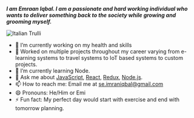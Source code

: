 *<b>I am Emraan Iqbal. I am a passionate and hard working individual who wants to deliver something back to the society while growing and grooming myself.*</b>


<!-- ![1643042942487]() -->
<img src="https://user-images.githubusercontent.com/85309047/152387365-45744747-35ae-410a-b7ae-e0498bc014c0.jpg" alt="Italian Trulli">


- 🔭 I’m currently working on my health and skills 
- 📱 Worked on multiple projects throughout my career varying from e-learning systems to travel systems to IoT based systems to custom projects.
- 🌱 I’m currently learning Node.
- 💬 Ask me about <a href="Javascript">JavaScript</a>, <a href="React">React</a>, <a href="Redux">Redux</a>, <a href="Node">Node.js</a>.
- 📫 How to reach me: Email me at se.imraniqbal@gmail.com
- 😄 Pronouns: He/Him or Emi
- ⚡ Fun fact: My perfect day would start with exercise and end with tomorrow planning.



